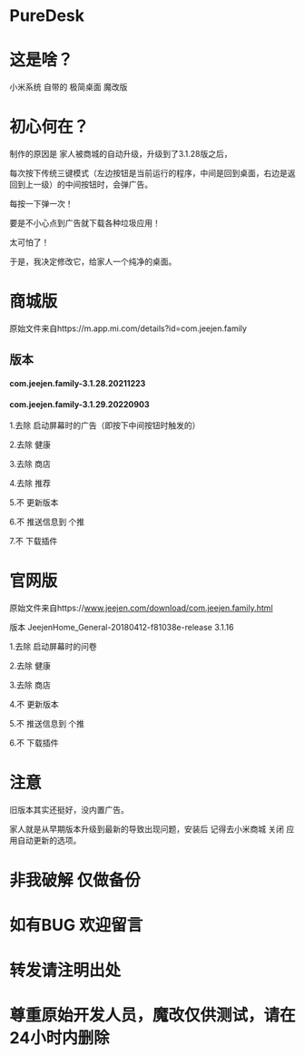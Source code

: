 # PureDesk

# 这是啥？ 
 
 小米系统 自带的 极简桌面 魔改版

# 初心何在？

 制作的原因是 家人被商城的自动升级，升级到了3.1.28版之后，
 
 每次按下传统三键模式（左边按钮是当前运行的程序，中间是回到桌面，右边是返回到上一级）的中间按钮时，会弹广告。
 
 每按一下弹一次！
 
 要是不小心点到广告就下载各种垃圾应用！
 
 太可怕了！

 于是，我决定修改它，给家人一个纯净的桌面。
 
# 商城版

原始文件来自https://m.app.mi.com/details?id=com.jeejen.family

## 版本 
#### com.jeejen.family-3.1.28.20211223
#### com.jeejen.family-3.1.29.20220903

 1.去除 启动屏幕时的广告（即按下中间按钮时触发的）
 
 2.去除 健康
 
 3.去除 商店
 
 4.去除 推荐
 
 5.不   更新版本
 
 6.不   推送信息到 个推
 
 7.不   下载插件

# 官网版

原始文件来自https://www.jeejen.com/download/com.jeejen.family.html 

版本 JeejenHome_General-20180412-f81038e-release   3.1.16

 1.去除 启动屏幕时的问卷
 
 2.去除 健康
 
 3.去除 商店
 
 4.不   更新版本
 
 5.不   推送信息到 个推
 
 6.不   下载插件

# 注意

旧版本其实还挺好，没内置广告。

家人就是从早期版本升级到最新的导致出现问题，安装后 记得去小米商城 关闭 应用自动更新的选项。

# 非我破解 仅做备份
# 如有BUG 欢迎留言
# 转发请注明出处
# 尊重原始开发人员，魔改仅供测试，请在24小时内删除
